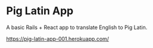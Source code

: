 # Pig Latin App

A basic Rails + React app to translate English to Pig Latin.

https://pig-latin-app-001.herokuapp.com/


